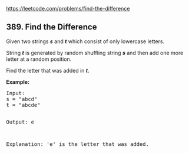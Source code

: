 https://leetcode.com/problems/find-the-difference

## 389. Find the Difference

<div><p>
Given two strings <b><i>s</i></b> and <b><i>t</i></b> which consist of only lowercase letters.</p>
<p>String <b><i>t</i></b> is generated by random shuffling string <b><i>s</i></b> and then add one more letter at a random position.</p>
<p>Find the letter that was added in <b><i>t</i></b>.</p>
<p><b>Example:</b>
</p><pre>Input:
s = "abcd"
t = "abcde"

Output:
e

Explanation:
'e' is the letter that was added.
</pre></div>
